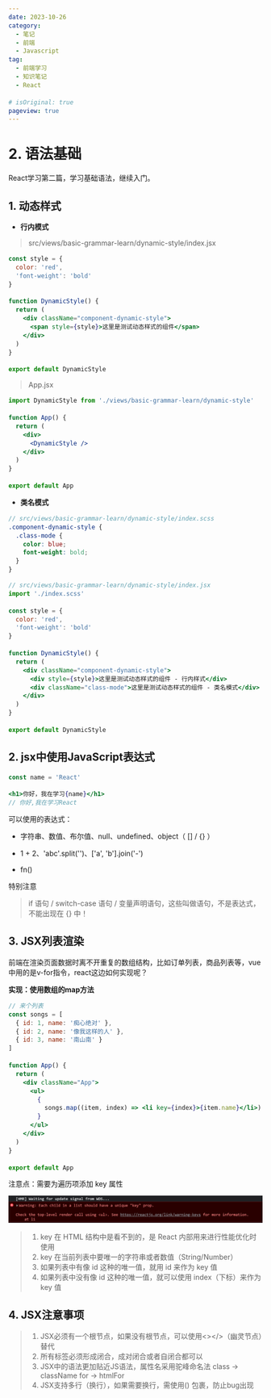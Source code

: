 ```yaml
---
date: 2023-10-26
category:
  - 笔记
  - 前端
  - Javascript
tag:
  - 前端学习
  - 知识笔记
  - React

# isOriginal: true
pageview: true
---
```


# **2. 语法基础**

React学习第二篇，学习基础语法，继续入门。
<!-- more -->

## 1. 动态样式

- **行内模式**

> src/views/basic-grammar-learn/dynamic-style/index.jsx

```jsx
const style = {
  color: 'red',
  'font-weight': 'bold'
}

function DynamicStyle() {
  return (
    <div className="component-dynamic-style">
      <span style={style}>这里是测试动态样式的组件</span>
    </div>
  )
}

export default DynamicStyle
```

> App.jsx

```jsx
import DynamicStyle from './views/basic-grammar-learn/dynamic-style'

function App() {
  return (
    <div>
      <DynamicStyle />
    </div>
  )
}

export default App
```

- **类名模式**

```scss
// src/views/basic-grammar-learn/dynamic-style/index.scss
.component-dynamic-style {
  .class-mode {
    color: blue;
    font-weight: bold;
  }
}
```

```jsx
// src/views/basic-grammar-learn/dynamic-style/index.jsx
import './index.scss'

const style = {
  color: 'red',
  'font-weight': 'bold'
}

function DynamicStyle() {
  return (
    <div className="component-dynamic-style">
      <div style={style}>这里是测试动态样式的组件 - 行内样式</div>
      <div className="class-mode">这里是测试动态样式的组件 - 类名模式</div>
    </div>
  )
}

export default DynamicStyle
```

## 2. jsx中使用JavaScript表达式

```jsx
const name = 'React'

<h1>你好，我在学习{name}</h1>
// 你好,我在学习React
```

可以使用的表达式：

- 字符串、数值、布尔值、null、undefined、object（ [] / {} ）

- 1 + 2、'abc'.split('')、['a', 'b'].join('-')

- fn()

特别注意

> if 语句 / switch-case 语句 / 变量声明语句，这些叫做语句，不是表达式，不能出现在 {} 中！

## 3. JSX列表渲染

前端在渲染页面数据时离不开重复的数组结构，比如订单列表，商品列表等，vue中用的是v-for指令，react这边如何实现呢？

**实现：使用数组的map方法**

```jsx
// 来个列表
const songs = [
  { id: 1, name: '痴心绝对' },
  { id: 2, name: '像我这样的人' },
  { id: 3, name: '南山南' }
]

function App() {
  return (
    <div className="App">
      <ul>
        {
          songs.map((item, index) => <li key={index}>{item.name}</li>)
        }
      </ul>
    </div>
  )
}

export default App
```

注意点：需要为遍历项添加 key 属性

![不添加key属性时报错](./assets/2/map-key.png)

> 1. key 在 HTML 结构中是看不到的，是 React 内部用来进行性能优化时使用
> 2. key 在当前列表中要唯一的字符串或者数值（String/Number）
> 3. 如果列表中有像 id 这种的唯一值，就用 id 来作为 key 值
> 4. 如果列表中没有像 id 这种的唯一值，就可以使用 index（下标）来作为 key 值

## 4. JSX注意事项

> 1. JSX必须有一个根节点，如果没有根节点，可以使用<></>（幽灵节点）替代
> 2. 所有标签必须形成闭合，成对闭合或者自闭合都可以
> 3. JSX中的语法更加贴近JS语法，属性名采用驼峰命名法  class -> className  for -> htmlFor
> 4. JSX支持多行（换行），如果需要换行，需使用() 包裹，防止bug出现